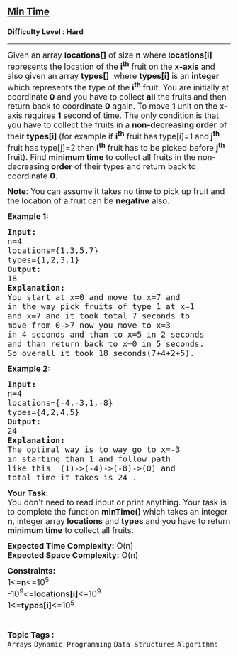 <h2><a href="https://www.geeksforgeeks.org/problems/min-time--170648/1?page=4&difficulty=Hard&sortBy=submissions">Min Time</a></h2><h3>Difficulty Level : Hard</h3><hr><div class="problems_problem_content__Xm_eO"><p><span style="font-size: 18px;">Given an array <strong>locations[]</strong>&nbsp;of size <strong>n</strong>&nbsp;where<strong> locations[i]</strong> represents the location of the <strong>i<sup>th</sup></strong> fruit on the <strong>x-axis</strong>&nbsp;and also&nbsp;given an array <strong>types[]</strong> &nbsp;where <strong>types[i]</strong> is an <strong>integer</strong> which represents the type of the <strong>i<sup>th</sup></strong> fruit. You are initially at coordinate<strong> 0</strong> and you have&nbsp;to collect <strong>all</strong> the fruits and then return back to coordinate <strong>0</strong> again. To move <strong>1</strong> unit on the x-axis requires <strong>1</strong> second of time. The only condition is that you have to collect the fruits in a <strong>non-decreasing&nbsp;order</strong> of their <strong>types[i]&nbsp;</strong>(for example if <strong>i<sup>th</sup></strong> fruit has type[i]=1 and<strong> j<sup>th</sup> </strong>fruit has type[j]=2 then <strong>i<sup>th</sup></strong> fruit has to be picked before <strong>j<sup>th</sup></strong> fruit). Find&nbsp;</span><strong style="font-size: 18px;">minimum time</strong><span style="font-size: 18px;">&nbsp;to collect all fruits in the non-decreasing</span><strong style="font-size: 18px;">&nbsp;order</strong><span style="font-size: 18px;">&nbsp;of their types and return back to coordinate&nbsp;</span><strong style="font-size: 18px;">0</strong><span style="font-size: 18px;">.</span></p>
<p><span style="font-size: 18px;"><strong>Note</strong>: You can assume it takes no time to pick up fruit and the location of a fruit can be <strong>negative</strong> also.</span></p>
<p><span style="font-size: 18px;"><strong>Example 1:</strong></span></p>
<pre><span style="font-size: 18px;"><strong>Input:</strong>
n=4
locations={1,3,5,7}
types={1,2,3,1}</span>
<span style="font-size: 18px;"><strong>Output:<br></strong></span><span style="font-size: 18px;">18</span>
<span style="font-size: 18px;"><strong>Explanation:</strong>
You start at x=0 and move to x=7 and 
in the way pick fruits of type 1 at x=1 
and x=7 and it took total 7 seconds to 
move from 0-&gt;7 now you move to x=3 
in 4 seconds and than to x=5 in 2 seconds 
and than return back to x=0 in 5 seconds.
So overall it took 18 seconds(7+4+2+5).</span></pre>
<p><strong><span style="font-size: 18px;">Example 2:</span></strong></p>
<pre><span style="font-size: 18px;"><strong>Input:</strong>
n=4
locations={-4,-3,1,-8}
types={4,2,4,5}</span>
<span style="font-size: 18px;"><strong>Output:<br></strong>24</span>
<span style="font-size: 18px;"><strong>Explanation:</strong>
The optimal way is to way go to x=-3 
in starting than 1 and follow path 
like this  (1)-&gt;(-4)-&gt;(-8)-&gt;(0) and 
total time it takes is 24 .</span></pre>
<p><span style="font-size: 18px;"><strong>Your Task</strong>:<br>You don't need to read input or print anything. Your task is to complete the function <strong>minTime() </strong>which takes an integer <strong>n</strong>, integer array<strong> locations</strong> and <strong>types</strong> and you have to return <strong>minimum time</strong> to collect all fruits.</span></p>
<p><span style="font-size: 18px;"><strong>Expected Time Complexity:</strong> O(n)<br><strong>Expected Space Complexity:</strong> O(n)</span></p>
<p><span style="font-size: 18px;"><strong>Constraints:</strong><br>1&lt;=<strong>n</strong>&lt;=10<sup>5</sup><br>-10<sup>9</sup>&lt;=<strong>locations[i]</strong>&lt;=10<sup>9</sup><br>1&lt;=<strong>types[i]</strong>&lt;=10<sup>5</sup></span></p></div><br><p><span style=font-size:18px><strong>Topic Tags : </strong><br><code>Arrays</code>&nbsp;<code>Dynamic Programming</code>&nbsp;<code>Data Structures</code>&nbsp;<code>Algorithms</code>&nbsp;